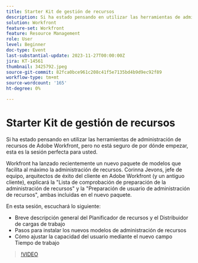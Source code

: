 ```yaml
---
title: Starter Kit de gestión de recursos
description: Si ha estado pensando en utilizar las herramientas de administración de recursos de Adobe Workfront, pero no está seguro de por dónde empezar, esta es la sesión perfecta para usted. Workfront ha lanzado recientemente un nuevo paquete de modelos que facilita al máximo la administración de recursos.
solution: Workfront
feature-set: Workfront
feature: Resource Management
role: User
level: Beginner
doc-type: Event
last-substantial-update: 2023-11-27T00:00:00Z
jira: KT-14561
thumbnail: 3425792.jpeg
source-git-commit: 82fca0bce961c208c41f5e7135bd4b9d9ec92f89
workflow-type: tm+mt
source-wordcount: '165'
ht-degree: 0%

---
```



# Starter Kit de gestión de recursos

Si ha estado pensando en utilizar las herramientas de administración de recursos de Adobe Workfront, pero no está seguro de por dónde empezar, esta es la sesión perfecta para usted.

Workfront ha lanzado recientemente un nuevo paquete de modelos que facilita al máximo la administración de recursos. Corinna Jevons, jefe de equipo, arquitectos de éxito del cliente en Adobe Workfront (y un antiguo cliente), explicará la &quot;Lista de comprobación de preparación de la administración de recursos&quot; y la &quot;Preparación de usuario de administración de recursos&quot;, ambas incluidas en el nuevo paquete.

En esta sesión, escuchará lo siguiente:

* Breve descripción general del Planificador de recursos y el Distribuidor de cargas de trabajo
* Pasos para instalar los nuevos modelos de administración de recursos
* Cómo ajustar la capacidad del usuario mediante el nuevo campo Tiempo de trabajo

>[!VIDEO](https://video.tv.adobe.com/v/3425792/?learn=on)
